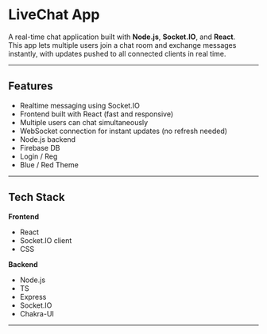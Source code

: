 # LiveChat App

A real-time chat application built with **Node.js**, **Socket.IO**, and **React**.  
This app lets multiple users join a chat room and exchange messages instantly, with updates pushed to all connected clients in real time.

---

## Features
- Realtime messaging using Socket.IO
- Frontend built with React (fast and responsive)  
- Multiple users can chat simultaneously  
- WebSocket connection for instant updates (no refresh needed)  
- Node.js backend
- Firebase DB
- Login / Reg
- Blue / Red Theme

---

## Tech Stack
**Frontend**
- React
- Socket.IO client
- CSS 

**Backend**
- Node.js
- TS
- Express
- Socket.IO
- Chakra-UI

---



